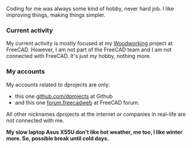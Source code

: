 Coding for me was always some kind of hobby, never hard job. I like improving things, making things simpler. 

### Current activity

My current activity is mostly focused at my [Woodworking](https://github.com/dprojects/Woodworking) project at FreeCAD. However, I am not part of the FreeCAD team and I am not connected with FreeCAD. It's just my hobby, nothing more. 

### My accounts

My accounts related to dprojects are only:
* this one [github.com/dprojects](https://github.com/dprojects) at Github
* and this one [forum.freecadweb](https://forum.freecadweb.org/search.php?author_id=13594&sr=posts) at FreeCAD forum.

All other nicknames dprojects at the internet or companies in real-life are not connected with me. 


**My slow laptop Asus X55U don't like hot weather, me too, I like winter more. So, possible break until cold days.**
